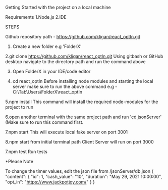 Getting Started with the project on a local machine 

Requirements
1.Node.js
2.IDE


STEPS

Github repository path - https://github.com/kligan/react_optIn.git

1. Create a new folder e.g 'FolderX'

2.git clone https://github.com/kligan/react_optIn.git
Using gitbash or GitHub desktop navigate to the directory path and run the command above

3. Open FolderX in your IDE/code editor

4. cd react_optIn
Before installing node modules and starting the local server make sure to run the above command
e.g - C:\Tab\Users\FolderX\react_optIn

5.npm install
This command will install the required node-modules for the project to run

6.open another terminal with the same project path and run 'cd jsonServer'
(Make sure to run this command first.

7.npm start
This will execute local fake server on port 3001

8.npm start from initial terminal path
Client Server will run on port 3000

7.npm test
Run tests

*Please Note

To change the timer values, edit the json file from /jsonServer/db.json
 {
  "content": 
    {
      "id": 1,
      "cash_value": "10",
      "duration": "May 29, 2021 10:00:00",
      "opt_in": "https://www.jackpotjoy.com/"
    }
}

